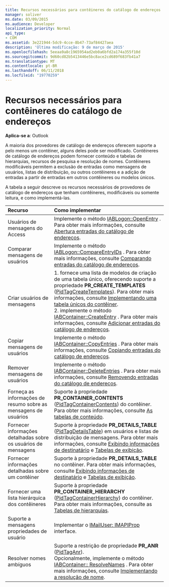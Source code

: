 ```yaml
---
title: Recursos necessários para contêineres do catálogo de endereços
manager: soliver
ms.date: 03/09/2015
ms.audience: Developer
localization_priority: Normal
api_type:
- COM
ms.assetid: 3e221944-5dc9-4cce-8b47-73af84427aea
description: 'Última modificação: 9 de março de 2015'
ms.openlocfilehash: 5eeaa9a8c1965954ad2eb0a6bfd2a174a355f10d
ms.sourcegitcommit: 9d60cd82b5413446e5bc8ace2cd689f683fb41a7
ms.translationtype: MT
ms.contentlocale: pt-BR
ms.lasthandoff: 06/11/2018
ms.locfileid: "19770259"
---
```

# <a name="required-features-for-address-book-containers"></a>Recursos necessários para contêineres do catálogo de endereços

  
  
**Aplica-se a**: Outlook 
  
A maioria dos provedores de catálogo de endereços oferecem suporte a pelo menos um contêiner, alguns deles pode ser modificado. Contêineres de catálogo de endereços podem fornecer conteúdo e tabelas de hierarquias, recursos de pesquisa e resolução de nomes. Contêineres modificáveis permitem a exclusão de entradas como mensagens de usuários, listas de distribuição, ou outros contêineres e a adição de entradas a partir de entradas em outros contêineres ou modelos únicos.
  
A tabela a seguir descreve os recursos necessários de provedores de catálogo de endereços que tenham contêineres, modificáveis ou somente leitura, e como implementá-las.
  
|**Recurso**|**Como implementar**|
|:-----|:-----|
|Usuários de mensagens do Access  <br/> |Implemente o método [IABLogon::OpenEntry](iablogon-openentry.md) . Para obter mais informações, consulte [Abertura entradas do catálogo de endereços](opening-address-book-entries.md).  <br/> |
|Comparar mensagens de usuários  <br/> |Implemente o método [IABLogon::CompareEntryIDs](iablogon-compareentryids.md) . Para obter mais informações, consulte [Comparando entradas do catálogo de endereços](comparing-address-book-entries.md).  <br/> |
|Criar usuários de mensagens  <br/> |1. fornece uma lista de modelos de criação de uma tabela único, oferecendo suporte a propriedade **PR_CREATE_TEMPLATES** ([PidTagCreateTemplates](pidtagcreatetemplates-canonical-property.md)). Para obter mais informações, consulte [Implementando uma tabela únicos do contêiner](implementing-a-container-one-off-table.md).  <br/> 2. implemente o método [IABContainer::CreateEntry](iabcontainer-createentry.md) . Para obter mais informações, consulte [Adicionar entradas do catálogo de endereços](adding-address-book-entries.md).  <br/> |
|Copiar mensagens de usuários  <br/> |Implemente o método [IABContainer::CopyEntries](iabcontainer-copyentries.md) . Para obter mais informações, consulte [Copiando entradas do catálogo de endereços](copying-address-book-entries.md).  <br/> |
|Remover mensagens de usuários  <br/> |Implemente o método [IABContainer::DeleteEntries](iabcontainer-deleteentries.md) . Para obter mais informações, consulte [Removendo entradas do catálogo de endereços](removing-address-book-entries.md).  <br/> |
|Forneça as informações de resumo sobre as mensagens de usuários  <br/> |Suporte à propriedade **PR_CONTAINER_CONTENTS** ([PidTagContainerContents](pidtagcontainercontents-canonical-property.md)) do contêiner. Para obter mais informações, consulte [As tabelas de conteúdo](contents-tables.md).  <br/> |
|Fornecer informações detalhadas sobre os usuários de mensagens  <br/> |Suporte à propriedade **PR_DETAILS_TABLE** ([PidTagDetailsTable](pidtagdetailstable-canonical-property.md)) em usuários e listas de distribuição de mensagens. Para obter mais informações, consulte [Exibindo informações de destinatário](displaying-recipient-information.md) e [Tabelas de exibição](display-tables.md).  <br/> |
|Fornecer informações detalhadas sobre um contêiner  <br/> |Suporte à propriedade **PR_DETAILS_TABLE** no contêiner. Para obter mais informações, consulte [Exibindo informações de destinatário](displaying-recipient-information.md) e [Tabelas de exibição](display-tables.md).  <br/> |
|Fornecer uma lista hierárquica dos contêineres  <br/> |Suporte à propriedade **PR_CONTAINER_HIERARCHY** ([PidTagContainerHierarchy](pidtagcontainerhierarchy-canonical-property.md)) do contêiner. Para obter mais informações, consulte as [Tabelas de hierarquias](hierarchy-tables.md).  <br/> |
|Suporte a mensagens propriedades de usuário  <br/> |Implementar o [IMailUser: IMAPIProp](imailuserimapiprop.md) interface.  <br/> |
|Resolver nomes ambíguos  <br/> | Suporte a restrição de propriedade **PR_ANR** ([PidTagAnr](pidtaganr-canonical-property.md)).  <br/>  Opcionalmente, implemente o método [IABContainer:: ResolveNames](iabcontainer-resolvenames.md) . Para obter mais informações, consulte [Implementando a resolução de nome](implementing-name-resolution.md).  <br/> |
   

